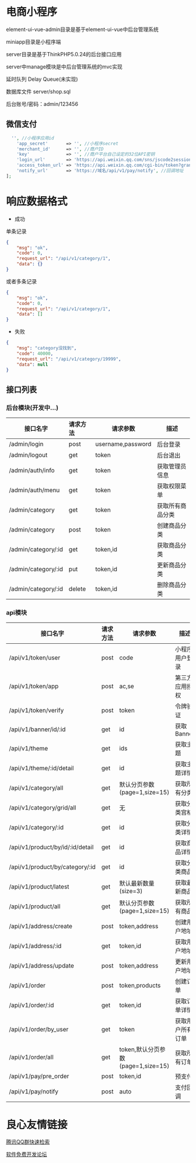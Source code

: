# 电商小程序

element-ui-vue-admin目录是基于element-ui-vue中后台管理系统

miniapp目录是小程序端

server目录是基于ThinkPHP5.0.24的后台接口应用

server中manage模块是中后台管理系统的mvc实现


延时队列 Delay Queue(未实现)

数据库文件 server/shop.sql

后台账号/密码：admin/123456

## 微信支付

```php
  '', //小程序应用id
    'app_secret'       => '', //小程序secret
    'merchant_id'      => '', //商户ID
    'key'              => '', //商户平台自己设定的32位API密钥
    'login_url'        => 'https://api.weixin.qq.com/sns/jscode2session?appid=%s&secret=%s&js_code=%s&grant_type=authorization_code', // 获取openid
    'access_token_url' => 'https://api.weixin.qq.com/cgi-bin/token?grant_type=client_credential&appid=%s&secret=%s', // 获取access_token
    'notify_url'       => 'https://域名/api/v1/pay/notify', //回调地址
];
```

# 响应数据格式

- 成功

单条记录
```json
{
    "msg": "ok",
    "code": 0,
    "request_url": "/api/v1/category/1",
    "data": {}
}
```
或者多条记录
```json
{
    "msg": "ok",
    "code": 0,
    "request_url": "/api/v1/category/1",
    "data": []
}
```

- 失败
```json
{
    "msg": "category没找到",
    "code": 40000,
    "request_url": "/api/v1/category/19999",
    "data": null
}
```

## 接口列表

### 后台模块(开发中...)
| 接口名字            | 请求方法 | 请求参数          | 描述             |
| ------------------- | :------- | ----------------- | ---------------- |
| /admin/login        | post     | username,password | 后台登录         |
| /admin/logout       | get      | token             | 后台退出         |
| /admin/auth/info    | get      | token             | 获取管理员信息   |
| /admin/auth/menu    | get      | token             | 获取权限菜单     |
| /admin/category     | get      | token             | 获取所有商品分类 |
| /admin/category     | post     | token             | 创建商品分类     |
| /admin/category/:id | get      | token,id          | 获取商品分类     |
| /admin/category/:id | put      | token,id          | 更新商品分类     |
| /admin/category/:id | delete   | token,id          | 删除商品分类     |

### api模块
| 接口名字                         | 请求方法 | 请求参数                           | 描述             |
| -------------------------------- | :------- | ---------------------------------- | ---------------- |
| /api/v1/token/user               | post     | code                               | 小程序用户登录   |
| /api/v1/token/app                | post     | ac,se                              | 第三方应用授权   |
| /api/v1/token/verify             | post     | token                              | 令牌验证         |
| /api/v1/banner/id/:id            | get      | id                                 | 获取Banner       |
| /api/v1/theme                    | get      | ids                                | 获取主题         |
| /api/v1/theme/:id/detail         | get      | id                                 | 获取主题详情     |
| /api/v1/category/all             | get      | 默认分页参数(page=1,size=15)       | 获取所有分类     |
| /api/v1/category/grid/all        | get      | 无                                 | 获取分类宫格     |
| /api/v1/category/:id             | get      | id                                 | 获取分类详情     |
| /api/v1/product/by/id/:id/detail | get      | id                                 | 获取商品详情     |
| /api/v1/product/by/category/:id  | get      | id                                 | 获取分类商品     |
| /api/v1/product/latest           | get      | 默认最新数量(size=3)               | 获取最新商品     |
| /api/v1/product/all              | get      | 默认分页参数(page=1,size=15)       | 获取所有商品     |
| /api/v1/address/create           | post     | token,address                      | 创建用户地址     |
| /api/v1/address/:id              | get      | token,id                           | 获取用户地址     |
| /api/v1/address/update           | post     | token,address                      | 更新用户地址     |
| /api/v1/order                    | post     | token,products                     | 创建订单         |
| /api/v1/order/:id                | get      | token,id                           | 获取订单详情     |
| /api/v1/order/by_user            | get      | token                              | 获取用户所有订单 |
| /api/v1/order/all                | get      | token,默认分页参数(page=1,size=15) | 获取所有订单     |
| /api/v1/pay/pre_order            | post     | token,id                           | 预支付           |
| /api/v1/pay/notify               | post     | auto                               | 支付回调         |



 # 良心友情链接

[腾讯QQ群快速检索](http://u.720life.cn/s/8cf73f7c)

[软件免费开发论坛](http://u.720life.cn/s/bbb01dc0)